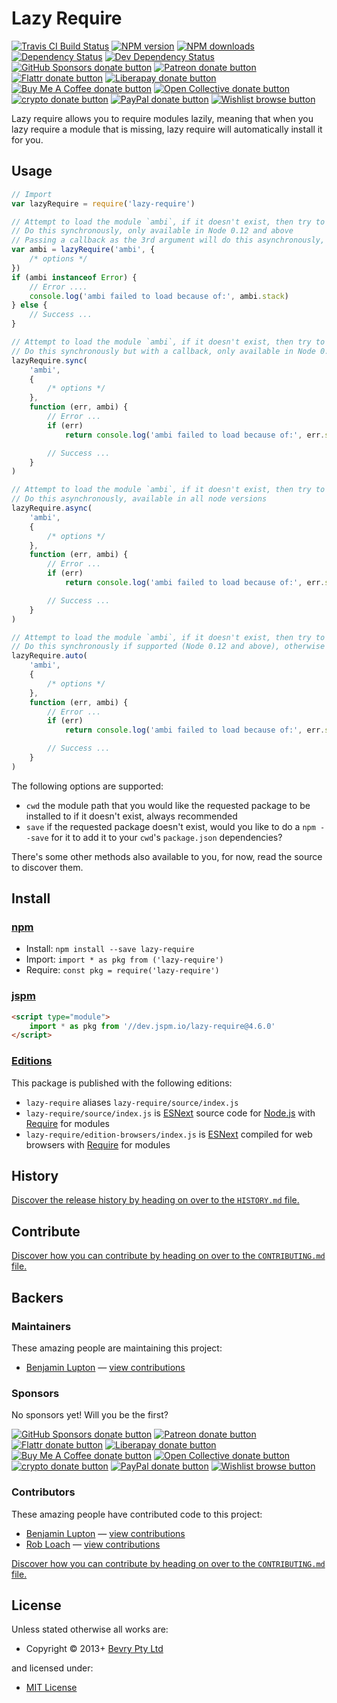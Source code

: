 <!-- TITLE/ -->

<h1>Lazy Require</h1>

<!-- /TITLE -->

<!-- BADGES/ -->

<span class="badge-travisci"><a href="http://travis-ci.com/bevry/lazy-require" title="Check this project's build status on TravisCI"><img src="https://img.shields.io/travis/com/bevry/lazy-require/master.svg" alt="Travis CI Build Status" /></a></span>
<span class="badge-npmversion"><a href="https://npmjs.org/package/lazy-require" title="View this project on NPM"><img src="https://img.shields.io/npm/v/lazy-require.svg" alt="NPM version" /></a></span>
<span class="badge-npmdownloads"><a href="https://npmjs.org/package/lazy-require" title="View this project on NPM"><img src="https://img.shields.io/npm/dm/lazy-require.svg" alt="NPM downloads" /></a></span>
<span class="badge-daviddm"><a href="https://david-dm.org/bevry/lazy-require" title="View the status of this project's dependencies on DavidDM"><img src="https://img.shields.io/david/bevry/lazy-require.svg" alt="Dependency Status" /></a></span>
<span class="badge-daviddmdev"><a href="https://david-dm.org/bevry/lazy-require#info=devDependencies" title="View the status of this project's development dependencies on DavidDM"><img src="https://img.shields.io/david/dev/bevry/lazy-require.svg" alt="Dev Dependency Status" /></a></span>
<br class="badge-separator" />
<span class="badge-githubsponsors"><a href="https://github.com/sponsors/balupton" title="Donate to this project using GitHub Sponsors"><img src="https://img.shields.io/badge/github-donate-yellow.svg" alt="GitHub Sponsors donate button" /></a></span>
<span class="badge-patreon"><a href="https://patreon.com/bevry" title="Donate to this project using Patreon"><img src="https://img.shields.io/badge/patreon-donate-yellow.svg" alt="Patreon donate button" /></a></span>
<span class="badge-flattr"><a href="https://flattr.com/profile/balupton" title="Donate to this project using Flattr"><img src="https://img.shields.io/badge/flattr-donate-yellow.svg" alt="Flattr donate button" /></a></span>
<span class="badge-liberapay"><a href="https://liberapay.com/bevry" title="Donate to this project using Liberapay"><img src="https://img.shields.io/badge/liberapay-donate-yellow.svg" alt="Liberapay donate button" /></a></span>
<span class="badge-buymeacoffee"><a href="https://buymeacoffee.com/balupton" title="Donate to this project using Buy Me A Coffee"><img src="https://img.shields.io/badge/buy%20me%20a%20coffee-donate-yellow.svg" alt="Buy Me A Coffee donate button" /></a></span>
<span class="badge-opencollective"><a href="https://opencollective.com/bevry" title="Donate to this project using Open Collective"><img src="https://img.shields.io/badge/open%20collective-donate-yellow.svg" alt="Open Collective donate button" /></a></span>
<span class="badge-crypto"><a href="https://bevry.me/crypto" title="Donate to this project using Cryptocurrency"><img src="https://img.shields.io/badge/crypto-donate-yellow.svg" alt="crypto donate button" /></a></span>
<span class="badge-paypal"><a href="https://bevry.me/paypal" title="Donate to this project using Paypal"><img src="https://img.shields.io/badge/paypal-donate-yellow.svg" alt="PayPal donate button" /></a></span>
<span class="badge-wishlist"><a href="https://bevry.me/wishlist" title="Buy an item on our wishlist for us"><img src="https://img.shields.io/badge/wishlist-donate-yellow.svg" alt="Wishlist browse button" /></a></span>

<!-- /BADGES -->

<!-- DESCRIPTION/ -->

Lazy require allows you to require modules lazily, meaning that when you lazy require a module that is missing, lazy require will automatically install it for you.

<!-- /DESCRIPTION -->

## Usage

```javascript
// Import
var lazyRequire = require('lazy-require')

// Attempt to load the module `ambi`, if it doesn't exist, then try to install it and load it again
// Do this synchronously, only available in Node 0.12 and above
// Passing a callback as the 3rd argument will do this asynchronously, available in all node versions
var ambi = lazyRequire('ambi', {
    /* options */
})
if (ambi instanceof Error) {
    // Error ....
    console.log('ambi failed to load because of:', ambi.stack)
} else {
    // Success ...
}

// Attempt to load the module `ambi`, if it doesn't exist, then try to install it and load it again
// Do this synchronously but with a callback, only available in Node 0.12 and above
lazyRequire.sync(
    'ambi',
    {
        /* options */
    },
    function (err, ambi) {
        // Error ...
        if (err)
            return console.log('ambi failed to load because of:', err.stack)

        // Success ...
    }
)

// Attempt to load the module `ambi`, if it doesn't exist, then try to install it and load it again
// Do this asynchronously, available in all node versions
lazyRequire.async(
    'ambi',
    {
        /* options */
    },
    function (err, ambi) {
        // Error ...
        if (err)
            return console.log('ambi failed to load because of:', err.stack)

        // Success ...
    }
)

// Attempt to load the module `ambi`, if it doesn't exist, then try to install it and load it again
// Do this synchronously if supported (Node 0.12 and above), otherwise do it asynchronously
lazyRequire.auto(
    'ambi',
    {
        /* options */
    },
    function (err, ambi) {
        // Error ...
        if (err)
            return console.log('ambi failed to load because of:', err.stack)

        // Success ...
    }
)
```

The following options are supported:

-   `cwd` the module path that you would like the requested package to be installed to if it doesn't exist, always recommended
-   `save` if the requested package doesn't exist, would you like to do a `npm --save` for it to add it to your `cwd`'s `package.json` dependencies?

There's some other methods also available to you, for now, read the source to discover them.

<!-- INSTALL/ -->

<h2>Install</h2>

<a href="https://npmjs.com" title="npm is a package manager for javascript"><h3>npm</h3></a>

<ul>
<li>Install: <code>npm install --save lazy-require</code></li>
<li>Import: <code>import * as pkg from ('lazy-require')</code></li>
<li>Require: <code>const pkg = require('lazy-require')</code></li>
</ul>

<a href="https://jspm.io" title="Native ES Modules CDN"><h3>jspm</h3></a>

```html
<script type="module">
    import * as pkg from '//dev.jspm.io/lazy-require@4.6.0'
</script>
```

<h3><a href="https://editions.bevry.me" title="Editions are the best way to produce and consume packages you care about.">Editions</a></h3>

<p>This package is published with the following editions:</p>

<ul><li><code>lazy-require</code> aliases <code>lazy-require/source/index.js</code></li>
<li><code>lazy-require/source/index.js</code> is <a href="https://en.wikipedia.org/wiki/ECMAScript#ES.Next" title="ECMAScript Next">ESNext</a> source code for <a href="https://nodejs.org" title="Node.js is a JavaScript runtime built on Chrome's V8 JavaScript engine">Node.js</a> with <a href="https://nodejs.org/dist/latest-v5.x/docs/api/modules.html" title="Node/CJS Modules">Require</a> for modules</li>
<li><code>lazy-require/edition-browsers/index.js</code> is <a href="https://en.wikipedia.org/wiki/ECMAScript#ES.Next" title="ECMAScript Next">ESNext</a> compiled for web browsers with <a href="https://nodejs.org/dist/latest-v5.x/docs/api/modules.html" title="Node/CJS Modules">Require</a> for modules</li></ul>

<!-- /INSTALL -->

<!-- HISTORY/ -->

<h2>History</h2>

<a href="https://github.com/bevry/lazy-require/blob/master/HISTORY.md#files">Discover the release history by heading on over to the <code>HISTORY.md</code> file.</a>

<!-- /HISTORY -->

<!-- CONTRIBUTE/ -->

<h2>Contribute</h2>

<a href="https://github.com/bevry/lazy-require/blob/master/CONTRIBUTING.md#files">Discover how you can contribute by heading on over to the <code>CONTRIBUTING.md</code> file.</a>

<!-- /CONTRIBUTE -->

<!-- BACKERS/ -->

<h2>Backers</h2>

<h3>Maintainers</h3>

These amazing people are maintaining this project:

<ul><li><a href="https://github.com/balupton">Benjamin Lupton</a> — <a href="https://github.com/bevry/lazy-require/commits?author=balupton" title="View the GitHub contributions of Benjamin Lupton on repository bevry/lazy-require">view contributions</a></li></ul>

<h3>Sponsors</h3>

No sponsors yet! Will you be the first?

<span class="badge-githubsponsors"><a href="https://github.com/sponsors/balupton" title="Donate to this project using GitHub Sponsors"><img src="https://img.shields.io/badge/github-donate-yellow.svg" alt="GitHub Sponsors donate button" /></a></span>
<span class="badge-patreon"><a href="https://patreon.com/bevry" title="Donate to this project using Patreon"><img src="https://img.shields.io/badge/patreon-donate-yellow.svg" alt="Patreon donate button" /></a></span>
<span class="badge-flattr"><a href="https://flattr.com/profile/balupton" title="Donate to this project using Flattr"><img src="https://img.shields.io/badge/flattr-donate-yellow.svg" alt="Flattr donate button" /></a></span>
<span class="badge-liberapay"><a href="https://liberapay.com/bevry" title="Donate to this project using Liberapay"><img src="https://img.shields.io/badge/liberapay-donate-yellow.svg" alt="Liberapay donate button" /></a></span>
<span class="badge-buymeacoffee"><a href="https://buymeacoffee.com/balupton" title="Donate to this project using Buy Me A Coffee"><img src="https://img.shields.io/badge/buy%20me%20a%20coffee-donate-yellow.svg" alt="Buy Me A Coffee donate button" /></a></span>
<span class="badge-opencollective"><a href="https://opencollective.com/bevry" title="Donate to this project using Open Collective"><img src="https://img.shields.io/badge/open%20collective-donate-yellow.svg" alt="Open Collective donate button" /></a></span>
<span class="badge-crypto"><a href="https://bevry.me/crypto" title="Donate to this project using Cryptocurrency"><img src="https://img.shields.io/badge/crypto-donate-yellow.svg" alt="crypto donate button" /></a></span>
<span class="badge-paypal"><a href="https://bevry.me/paypal" title="Donate to this project using Paypal"><img src="https://img.shields.io/badge/paypal-donate-yellow.svg" alt="PayPal donate button" /></a></span>
<span class="badge-wishlist"><a href="https://bevry.me/wishlist" title="Buy an item on our wishlist for us"><img src="https://img.shields.io/badge/wishlist-donate-yellow.svg" alt="Wishlist browse button" /></a></span>

<h3>Contributors</h3>

These amazing people have contributed code to this project:

<ul><li><a href="https://github.com/balupton">Benjamin Lupton</a> — <a href="https://github.com/bevry/lazy-require/commits?author=balupton" title="View the GitHub contributions of Benjamin Lupton on repository bevry/lazy-require">view contributions</a></li>
<li><a href="https://github.com/RobLoach">Rob Loach</a> — <a href="https://github.com/bevry/lazy-require/commits?author=RobLoach" title="View the GitHub contributions of Rob Loach on repository bevry/lazy-require">view contributions</a></li></ul>

<a href="https://github.com/bevry/lazy-require/blob/master/CONTRIBUTING.md#files">Discover how you can contribute by heading on over to the <code>CONTRIBUTING.md</code> file.</a>

<!-- /BACKERS -->

<!-- LICENSE/ -->

<h2>License</h2>

Unless stated otherwise all works are:

<ul><li>Copyright &copy; 2013+ <a href="http://bevry.me">Bevry Pty Ltd</a></li></ul>

and licensed under:

<ul><li><a href="http://spdx.org/licenses/MIT.html">MIT License</a></li></ul>

<!-- /LICENSE -->
